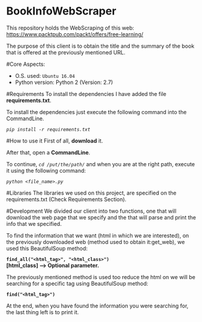 # BookInfoWebScraper
This repository holds the WebScraping of this web: 
https://www.packtpub.com/packt/offers/free-learning/

The purpose of this client is to obtain the title and 
the summary of the book that is offered at the previously 
mentioned URL.

#Core Aspects: 
   - O.S. used: `Ubuntu 16.04`
   - Python version: Python 2 (Version: 2.7)

#Requirements 
To install the dependencies I have added the file
**requirements.txt**.

To install the dependencies just execute 
the following command into the CommandLine.

_`pip install -r requirements.txt`_

#How to use it
First of all, **download** it.

After that, open a **CommandLine**.

To continue, _`cd /put/the/path/`_ 
and when you are at the right path, 
execute it using the following command:

_`python <file_name>.py`_

#Libraries
The libraries we used on this project, are specified on 
the requirements.txt (Check Requirements Section).

#Development
We divided our client into two functions, one that will 
download the web page that we specify and the that will 
parse and print the info that we specified.

To find the information that we want (html in which we are interested),
on the previously downloaded web (method used to obtain it:get_web), 
we used this BeautifulSoup method:
 
**`find_all("<html_tag>", "<html_class>")`**  
**[html_class] --> Optional parameter.**

The previously mentioned method is used too reduce the html
on we will be searching for a specific tag using BeautifulSoup
method: 

**`find("<html_tag>")`**

At the end, when you have found the information you 
were searching for, the last thing left is to print it.



